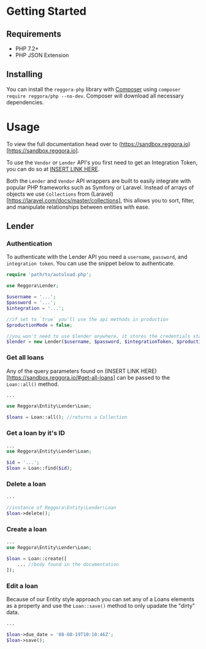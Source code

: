 # Getting Started

## Requirements

- PHP 7.2+
- PHP JSON Extension

## Installing

You can install the `reggora-php` library with [Composer](https://composer.org) using `composer require reggora/php --no-dev`. Composer will download all necessary dependencies. 

# Usage

To view the full documentation head over to (https://sandbox.reggora.io)[https://sandbox.reggora.io].

To use the `Vendor` or `Lender` API's you first need to get an Integration Token, you can do so at [INSERT LINK HERE](https://sandbox.reggora.io).

Both the `Lender` and `Vendor` API wrappers are built to easily integrate with popular PHP frameworks such as Symfony or Laravel. Instead of arrays of objects we use `Collections` from (Laravel)[https://laravel.com/docs/master/collections], this allows you to sort, filter, and manipulate relationships between entities with ease.

## Lender

### Authentication

To authenticate with the Lender API you need a `username`, `password`, and `integration token`. You can use the snippet below to authenticate.

```php
require 'path/to/autoload.php';

use Reggora\Lender;

$username = '...';
$password = '...';
$integration = '...';

//if set to `true` you'll use the api methods in production
$productionMode = false;

//you won't need to use $lender anywhere, it stores the credentials statically
$lender = new Lender($username, $password, $integrationToken, $productionMode);
```

### Get all loans

Any of the query parameters found on (INSERT LINK HERE)[https://sandbox.reggora.io/#get-all-loans] can be passed to the `Loan::all()` method.

```php
...

use Reggora\Entity\Lender\Loan;

$loans = Loan::all(); //returns a Collection
```

### Get a loan by it's ID

```php
...
use Reggora\Entity\Lender\Loan;

$id = '...';
$loan = Loan::find($id);
```

### Delete a loan

```php
...

//instance of Reggora\Entity\Lender\Loan
$loan->delete();
```

### Create a loan

```php
...
use Reggora\Entity\Lender\Loan;

$loan = Loan::create([
	... //body found in the documentation
]);
```

### Edit a loan

Because of our Entity style approach you can set any of a Loans elements as a property and use the `Loan::save()` method to only upadate the "dirty" data.

```php
...

$loan->due_date = '08-08-19T10:10:46Z';
$loan->save();
```

